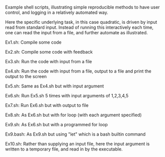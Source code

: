 Example shell scripts, illustrating simple reproducible methods 
to have user control, and logging in a relatively automated way.

Here the specific underlying task, in this case 
quadratic, is driven by input read from standard input. 
Instead of running this interactively each time, one 
can read the input from a file, and further automate as illustrated.

Ex1.sh: Compile some code

Ex2.sh: Compile some code with feedback

Ex3.sh: Run the code with input from a file

Ex4.sh: Run the code with input from a file, output to a file and 
        print the output to the screen 

Ex5.sh: Same as Ex4.sh but with input argument

Ex6.sh: Run Ex5.sh 5 times with input arguments of 1,2,3,4,5

Ex7.sh: Run Ex6.sh but with output to file

Ex8.sh: As Ex6.sh but with for loop (with each argument specified)

Ex9.sh: As Ex6.sh but with a programmed for loop

Ex9.bash: As Ex9.sh but using "let" which is a bash builtin command

Ex10.sh: Rather than supplying an input file, here the input argument 
         is written to a temporary file, and read in by the executable.
